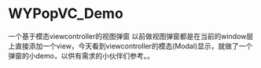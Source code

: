 # WYPopVC_Demo
一个基于模态viewcontroller的视图弹窗
以前做视图弹窗都是在当前的window层上直接添加一个view，今天看到viewcontroller的模态(Modal)显示，就做了一个弹窗的小demo，以供有需求的小伙伴们参考。。
